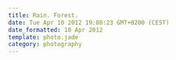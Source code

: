 ```yaml
---
title: Rain. Forest.
date: Tue Apr 10 2012 19:08:23 GMT+0200 (CEST)
date_formatted: 10 Apr 2012
template: photo.jade
category: photography
---
```

